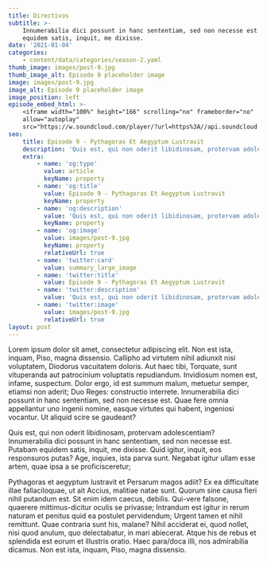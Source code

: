 ```yaml
---
title: Directivos
subtitle: >-
    Innumerabilia dici possunt in hanc sententiam, sed non necesse est. Putabam
    equidem satis, inquit, me dixisse.
date: '2021-01-04'
categories:
    - content/data/categories/season-2.yaml
thumb_image: images/post-9.jpg
thumb_image_alt: Episode 9 placeholder image
image: images/post-9.jpg
image_alt: Episode 9 placeholder image
image_position: left
episode_embed_html: >-
    <iframe width="100%" height="166" scrolling="no" frameborder="no"
    allow="autoplay"
    src="https://w.soundcloud.com/player/?url=https%3A//api.soundcloud.com/tracks/387283889&color=%23ff5500&auto_play=false&hide_related=false&show_comments=true&show_user=true&show_reposts=false&show_teaser=true"></iframe>
seo:
    title: Episode 9 - Pythagoras Et Aegyptum Lustravit
    description: 'Quis est, qui non oderit libidinosam, protervam adolescentiam'
    extra:
        - name: 'og:type'
          value: article
          keyName: property
        - name: 'og:title'
          value: Episode 9 - Pythagoras Et Aegyptum Lustravit
          keyName: property
        - name: 'og:description'
          value: 'Quis est, qui non oderit libidinosam, protervam adolescentiam'
          keyName: property
        - name: 'og:image'
          value: images/post-9.jpg
          keyName: property
          relativeUrl: true
        - name: 'twitter:card'
          value: summary_large_image
        - name: 'twitter:title'
          value: Episode 9 - Pythagoras Et Aegyptum Lustravit
        - name: 'twitter:description'
          value: 'Quis est, qui non oderit libidinosam, protervam adolescentiam'
        - name: 'twitter:image'
          value: images/post-9.jpg
          relativeUrl: true
layout: post
---
```


Lorem ipsum dolor sit amet, consectetur adipiscing elit. Non est ista, inquam, Piso, magna dissensio. Callipho ad virtutem nihil adiunxit nisi voluptatem, Diodorus vacuitatem doloris. Aut haec tibi, Torquate, sunt vituperanda aut patrocinium voluptatis repudiandum. Invidiosum nomen est, infame, suspectum. Dolor ergo, id est summum malum, metuetur semper, etiamsi non aderit; Duo Reges: constructio interrete. Innumerabilia dici possunt in hanc sententiam, sed non necesse est. Quae fere omnia appellantur uno ingenii nomine, easque virtutes qui habent, ingeniosi vocantur. Ut aliquid scire se gaudeant?

Quis est, qui non oderit libidinosam, protervam adolescentiam? Innumerabilia dici possunt in hanc sententiam, sed non necesse est. Putabam equidem satis, inquit, me dixisse. Quid igitur, inquit, eos responsuros putas? Age, inquies, ista parva sunt. Negabat igitur ullam esse artem, quae ipsa a se proficisceretur;

Pythagoras et aegyptum lustravit et Persarum magos adiit? Ex ea difficultate illae fallaciloquae, ut ait Accius, malitiae natae sunt. Quorum sine causa fieri nihil putandum est. Sit enim idem caecus, debilis. Qui-vere falsone, quaerere mittimus-dicitur oculis se privasse; Intrandum est igitur in rerum naturam et penitus quid ea postulet pervidendum; Urgent tamen et nihil remittunt. Quae contraria sunt his, malane? Nihil acciderat ei, quod nollet, nisi quod anulum, quo delectabatur, in mari abiecerat. Atque his de rebus et splendida est eorum et illustris oratio. Haec para/doca illi, nos admirabilia dicamus. Non est ista, inquam, Piso, magna dissensio.
